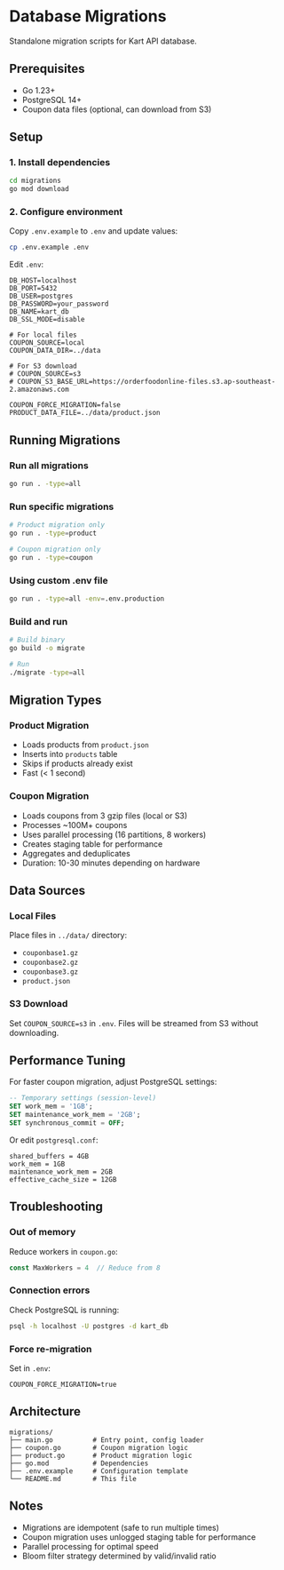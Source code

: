 # Database Migrations

Standalone migration scripts for Kart API database.

## Prerequisites

- Go 1.23+
- PostgreSQL 14+
- Coupon data files (optional, can download from S3)

## Setup

### 1. Install dependencies

```bash
cd migrations
go mod download
```

### 2. Configure environment

Copy `.env.example` to `.env` and update values:

```bash
cp .env.example .env
```

Edit `.env`:
```env
DB_HOST=localhost
DB_PORT=5432
DB_USER=postgres
DB_PASSWORD=your_password
DB_NAME=kart_db
DB_SSL_MODE=disable

# For local files
COUPON_SOURCE=local
COUPON_DATA_DIR=../data

# For S3 download
# COUPON_SOURCE=s3
# COUPON_S3_BASE_URL=https://orderfoodonline-files.s3.ap-southeast-2.amazonaws.com

COUPON_FORCE_MIGRATION=false
PRODUCT_DATA_FILE=../data/product.json
```

## Running Migrations

### Run all migrations

```bash
go run . -type=all
```

### Run specific migrations

```bash
# Product migration only
go run . -type=product

# Coupon migration only
go run . -type=coupon
```

### Using custom .env file

```bash
go run . -type=all -env=.env.production
```

### Build and run

```bash
# Build binary
go build -o migrate

# Run
./migrate -type=all
```

## Migration Types

### Product Migration

- Loads products from `product.json`
- Inserts into `products` table
- Skips if products already exist
- Fast (< 1 second)

### Coupon Migration

- Loads coupons from 3 gzip files (local or S3)
- Processes ~100M+ coupons
- Uses parallel processing (16 partitions, 8 workers)
- Creates staging table for performance
- Aggregates and deduplicates
- Duration: 10-30 minutes depending on hardware

## Data Sources

### Local Files

Place files in `../data/` directory:
- `couponbase1.gz`
- `couponbase2.gz`
- `couponbase3.gz`
- `product.json`

### S3 Download

Set `COUPON_SOURCE=s3` in `.env`. Files will be streamed from S3 without downloading.

## Performance Tuning

For faster coupon migration, adjust PostgreSQL settings:

```sql
-- Temporary settings (session-level)
SET work_mem = '1GB';
SET maintenance_work_mem = '2GB';
SET synchronous_commit = OFF;
```

Or edit `postgresql.conf`:
```
shared_buffers = 4GB
work_mem = 1GB
maintenance_work_mem = 2GB
effective_cache_size = 12GB
```

## Troubleshooting

### Out of memory

Reduce workers in `coupon.go`:
```go
const MaxWorkers = 4  // Reduce from 8
```

### Connection errors

Check PostgreSQL is running:
```bash
psql -h localhost -U postgres -d kart_db
```

### Force re-migration

Set in `.env`:
```env
COUPON_FORCE_MIGRATION=true
```

## Architecture

```
migrations/
├── main.go          # Entry point, config loader
├── coupon.go        # Coupon migration logic
├── product.go       # Product migration logic
├── go.mod           # Dependencies
├── .env.example     # Configuration template
└── README.md        # This file
```

## Notes

- Migrations are idempotent (safe to run multiple times)
- Coupon migration uses unlogged staging table for performance
- Parallel processing for optimal speed
- Bloom filter strategy determined by valid/invalid ratio
